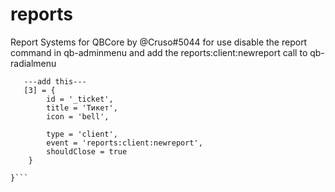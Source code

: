# reports
Report Systems for QBCore by @Cruso#5044
for use disable the report command in qb-adminmenu and add the reports:client:newreport call to qb-radialmenu
```Config.MenuItems = {
   ---add this---
   [3] = {
        id = '_ticket',
        title = 'Тикет',
        icon = 'bell',
      
        type = 'client',
        event = 'reports:client:newreport',
        shouldClose = true
    }
    
}```

